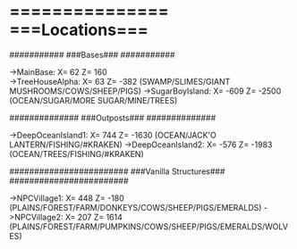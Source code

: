 ===============
===Locations===
===============

  ###########
  ###Bases###
  ###########
  
  ->MainBase: X= 62 Z= 160  
  ->TreeHouseAlpha: X= 63 Z= -382   (SWAMP/SLIMES/GIANT MUSHROOMS/COWS/SHEEP/PIGS)
  ->SugarBoyIsland: X= -609 Z= -2500 (OCEAN/SUGAR/MORE SUGAR/MINE/TREES)

  ##############
  ###Outposts###
  ##############

  ->DeepOceanIsland1: X= 744 Z= -1630   (OCEAN/JACK'O LANTERN/FISHING/#KRAKEN)
  ->DeepOceanIsland2: X= -576 Z= -1983    (OCEAN/TREES/FISHING/#KRAKEN)

  ########################
  ###Vanilla Structures###
  ########################
  
  ->NPCVillage1: X= 448 Z= -180   (PLAINS/FOREST/FARM/DONKEYS/COWS/SHEEP/PIGS/EMERALDS)
  ->NPCVillage2: X= 207 Z= 1614   (PLAINS/FOREST/FARM/PUMPKINS/COWS/SHEEP/PIGS/EMERALDS/WOLVES)
